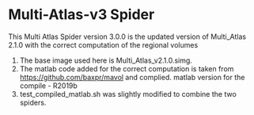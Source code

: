 # Multi-Atlas-v3 Spider

This Multi Atlas Spider version 3.0.0 is the updated version of Multi_Atlas 2.1.0 with the correct computation of the regional volumes

1) The base image used here is Multi_Atlas_v2.1.0.simg. 
2) The matlab code added for the correct computation is taken from https://github.com/baxpr/mavol and complied. matlab version for the compile - R2019b
3) test_compiled_matlab.sh was slightly modified to combine the two spiders. 
